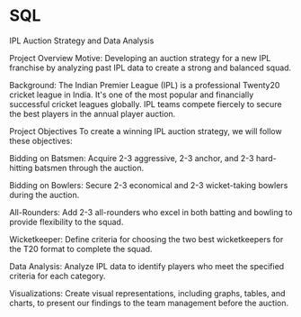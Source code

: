 # SQL
IPL Auction Strategy and Data Analysis

Project Overview
Motive: Developing an auction strategy for a new IPL franchise by analyzing past IPL data to create a strong and balanced squad.

Background: The Indian Premier League (IPL) is a professional Twenty20 cricket league in India. It's one of the most popular and financially successful cricket leagues globally. IPL teams compete fiercely to secure the best players in the annual player auction.

Project Objectives
To create a winning IPL auction strategy, we will follow these objectives:

Bidding on Batsmen: Acquire 2-3 aggressive, 2-3 anchor, and 2-3 hard-hitting batsmen through the auction.

Bidding on Bowlers: Secure 2-3 economical and 2-3 wicket-taking bowlers during the auction.

All-Rounders: Add 2-3 all-rounders who excel in both batting and bowling to provide flexibility to the squad.

Wicketkeeper: Define criteria for choosing the two best wicketkeepers for the T20 format to complete the squad.

Data Analysis: Analyze IPL data to identify players who meet the specified criteria for each category.

Visualizations: Create visual representations, including graphs, tables, and charts, to present our findings to the team management before the auction.
